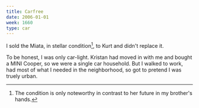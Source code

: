 ```yaml
---
title: Carfree
date: 2006-01-01
week: 1660
type: car
---
```


I sold the Miata, in stellar condition[^condition], to Kurt and didn't replace it.

[^condition]: The condition is only noteworthy in contrast to her future in my brother's hands.

To be honest, I was only car-light. Kristan had moved in with me and bought a MINI Cooper, so we were a single car household. But I walked to work, had most of what I needed in the neighborhood, so got to pretend I was truely urban.
